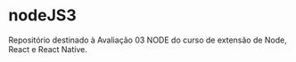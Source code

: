 # nodeJS3

Repositório destinado à Avaliação 03 NODE do curso de extensão de Node, React e React Native.

